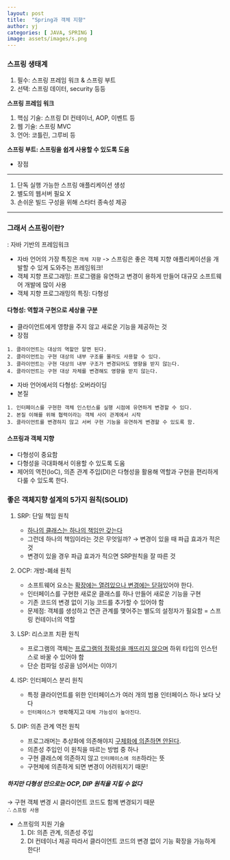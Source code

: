 ```yaml
---
layout: post
title:  "Spring과 객체 지향"
author: yj
categories: [ JAVA, SPRING ]
image: assets/images/s.png
---
```

### 스프링 생태계
1. 필수: 스프링 프레임 워크 & 스프링 부트
2. 선택: 스프링 데이터, security 등등

__스프링 프레임 워크__
1. 핵심 기술: 스프링 DI 컨테이너, AOP, 이벤트 등
2. 웹 기술: 스프링 MVC
3. 언어: 코틀린, 그루비 등

__스프링 부트: 스프링을 쉽게 사용할 수 있도록 도움__
- 장점<br/>
***
1. 단독 실행 가능한 스프링 애플리케이션 생성
2. 별도의 웹서버 필요 X
3. 손쉬운 빌드 구성을 위해 스타터 종속성 제공
***

### 그래서 스프링이란?
: 자바 기반의 프레임워크
- 자바 언어의 가장 특징은 `객체 지향`
-> 스프링은 좋은 객체 지향 애플리케이션을 개발할 수 있게 도와주는 프레임워크!
- 객체 지향 프로그래밍: 프로그램을 유연하고 변경이 용하게 만들어 대규모 소프트웨어 개발에 많이 사용
- 객체 지향 프로그래밍의 특징: 다형성

#### 다형성: 역할과 구현으로 세상을 구분
- 클라이언트에게 영향을 주지 않고 새로운 기능을 제공하는 것
- 장점 
~~~
1. 클라이언트는 대상의 역할만 알면 된다.
2. 클라이언트는 구현 대상의 내부 구조를 몰라도 사용할 수 있다.
3. 클라이언트는 구현 대상의 내부 구조가 변경되어도 영향을 받지 않는다.
4. 클라이언트는 구현 대상 자체를 변경해도 영향을 받지 않는다.
~~~
- 자바 언어에서의 다형성: 오버라이딩
- 본질
~~~
1. 인터페이스를 구현한 객체 인스턴스를 실행 시점에 유연하게 변경할 수 있다.
2. 본질 이해를 위해 협력이라는 객체 사이 관계에서 시작
3. 클라이언트를 변경하지 않고 서버 구현 기능을 유연하게 변경할 수 있도록 함.
~~~
#### 스프링과 객체 지향
- 다형성이 중요함
- 다형성을 극대화해서 이용할 수 있도록 도움
- 제어의 역전(IoC), 의존 관계 주입(DI)은 다형성을 활용해 역할과 구현을 편리하게 다룰 수 있도록 한다.


### 좋은 객체지향 설계의 5가지 원칙(SOLID)
1. SRP: 단일 책임 원칙
    - <a href="#">하나의 클래스는 하나의 책임만 갖는다</a>
    - 그런데 하나의 책임이라는 것은 무엇일까? → 변경이 있을 때 파급 효과가 적은것
    - 변경이 있을 경우 파급 효과가 적으면 SRP원칙을 잘 따른 것

2. OCP: 개방-폐쇄 원칙
    - 소프트웨어 요소는 <a href="#">확장에는 열려있으나 변경에는 닫혀</a>있어야 한다.
    - 인터페이스를 구현한 새로운 클래스를 하나 만들어 새로운 기능을 구현
    - 기존 코드의 변경 없이 기능 코드를 추가할 수 있어야 함
    - 문제점: 객체를 생성하고 연관 관계를 맺어주는 별도의 설정자가 필요함 = 스프링 컨테이너의 역할

3. LSP: 리스코프 치환 원칙
    - 프로그램의 객체는 <a href="#">프로그램의 정확성을 깨뜨리지 않으며</a> 하위 타입의 인스턴스로 바꿀 수 있어야 함
    - 단순 컴파일 성공을 넘어서는 이야기

4. ISP: 인터페이스 분리 원칙
    - 특정 클라이언트를 위한 인터페이스가 여러 개의 범용 인터페이스 하나 보다 낫다
    - `인터페이스가 명확`해지고 `대체 가능성이 높아진다`.

5. DIP: 의존 관계 역전 원칙
    - 프로그래머는 추상화에 의존해야지 <a href="#">구체화에 의존하면 안된다</a>.
    - 의존성 주입인 이 원칙을 따르는 방법 중 하나
    - 구현 클래스에 의존하지 않고 `인터페이스에 의존`하라는 뜻
    - 구현체에 의존하게 되면 변경이 어려워지기 때문!

##### 하지만 다형성 만으로는 OCP, DIP 원칙을 지킬 수 없다
→ 구현 객체 변경 시 클라이언트 코드도 함께 변경되기 때문<br/>
        ∴ `스프링 사용` 
- 스프링의 지원 기술
    1. DI: 의존 관계, 의존성 주입
    2. DI 컨테이너 제공
    따라서 클라이언트 코드의 변경 없이 기능 확장을 가능하게 한다!